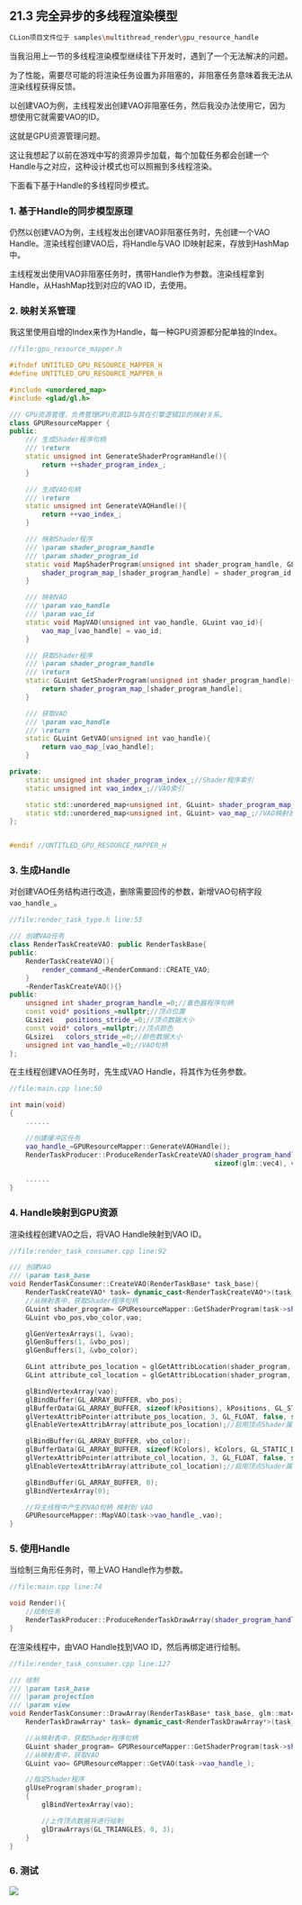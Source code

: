 ## 21.3 完全异步的多线程渲染模型

```bash
CLion项目文件位于 samples\multithread_render\gpu_resource_handle
```

当我沿用上一节的多线程渲染模型继续往下开发时，遇到了一个无法解决的问题。

为了性能，需要尽可能的将渲染任务设置为非阻塞的，非阻塞任务意味着我无法从渲染线程获得反馈。

以创建VAO为例，主线程发出创建VAO非阻塞任务，然后我没办法使用它，因为想使用它就需要VAO的ID。

这就是GPU资源管理问题。

这让我想起了以前在游戏中写的资源异步加载，每个加载任务都会创建一个Handle与之对应，这种设计模式也可以照搬到多线程渲染。

下面看下基于Handle的多线程同步模式。

### 1. 基于Handle的同步模型原理

仍然以创建VAO为例，主线程发出创建VAO非阻塞任务时，先创建一个VAO Handle。渲染线程创建VAO后，将Handle与VAO ID映射起来，存放到HashMap中。

主线程发出使用VAO非阻塞任务时，携带Handle作为参数。渲染线程拿到Handle，从HashMap找到对应的VAO ID，去使用。

### 2. 映射关系管理

我这里使用自增的Index来作为Handle，每一种GPU资源都分配单独的Index。

```c++
//file:gpu_resource_mapper.h

#ifndef UNTITLED_GPU_RESOURCE_MAPPER_H
#define UNTITLED_GPU_RESOURCE_MAPPER_H

#include <unordered_map>
#include <glad/gl.h>

/// GPU资源管理，负责管理GPU资源ID与其在引擎逻辑ID的映射关系。
class GPUResourceMapper {
public:
    /// 生成Shader程序句柄
    /// \return
    static unsigned int GenerateShaderProgramHandle(){
        return ++shader_program_index_;
    }

    /// 生成VAO句柄
    /// \return
    static unsigned int GenerateVAOHandle(){
        return ++vao_index_;
    }

    /// 映射Shader程序
    /// \param shader_program_handle
    /// \param shader_program_id
    static void MapShaderProgram(unsigned int shader_program_handle, GLuint shader_program_id){
        shader_program_map_[shader_program_handle] = shader_program_id;
    }

    /// 映射VAO
    /// \param vao_handle
    /// \param vao_id
    static void MapVAO(unsigned int vao_handle, GLuint vao_id){
        vao_map_[vao_handle] = vao_id;
    }

    /// 获取Shader程序
    /// \param shader_program_handle
    /// \return
    static GLuint GetShaderProgram(unsigned int shader_program_handle){
        return shader_program_map_[shader_program_handle];
    }

    /// 获取VAO
    /// \param vao_handle
    /// \return
    static GLuint GetVAO(unsigned int vao_handle){
        return vao_map_[vao_handle];
    }

private:
    static unsigned int shader_program_index_;//Shader程序索引
    static unsigned int vao_index_;//VAO索引

    static std::unordered_map<unsigned int, GLuint> shader_program_map_;//Shader程序映射表
    static std::unordered_map<unsigned int, GLuint> vao_map_;//VAO映射表
};


#endif //UNTITLED_GPU_RESOURCE_MAPPER_H

```

### 3. 生成Handle

对创建VAO任务结构进行改造，删除需要回传的参数，新增VAO句柄字段 `vao_handle_`。

```c++
//file:render_task_type.h line:53

/// 创建VAO任务
class RenderTaskCreateVAO: public RenderTaskBase{
public:
    RenderTaskCreateVAO(){
        render_command_=RenderCommand::CREATE_VAO;
    }
    ~RenderTaskCreateVAO(){}
public:
    unsigned int shader_program_handle_=0;//着色器程序句柄
    const void* positions_=nullptr;//顶点位置
    GLsizei   positions_stride_=0;//顶点数据大小
    const void* colors_=nullptr;//顶点颜色
    GLsizei   colors_stride_=0;//颜色数据大小
    unsigned int vao_handle_=0;//VAO句柄
};
```

在主线程创建VAO任务时，先生成VAO Handle，将其作为任务参数。

```c++
//file:main.cpp line:50

int main(void)
{
    ......

    //创建缓冲区任务
    vao_handle_=GPUResourceMapper::GenerateVAOHandle();
    RenderTaskProducer::ProduceRenderTaskCreateVAO(shader_program_handle_, kPositions, sizeof(glm::vec3), kColors,
                                                   sizeof(glm::vec4), vao_handle_);

    ......
}
```

### 4. Handle映射到GPU资源

渲染线程创建VAO之后，将VAO Handle映射到VAO ID。

```c++
//file:render_task_consumer.cpp line:92

/// 创建VAO
/// \param task_base
void RenderTaskConsumer::CreateVAO(RenderTaskBase* task_base){
    RenderTaskCreateVAO* task= dynamic_cast<RenderTaskCreateVAO*>(task_base);
    //从映射表中，获取Shader程序句柄
    GLuint shader_program= GPUResourceMapper::GetShaderProgram(task->shader_program_handle_);
    GLuint vbo_pos,vbo_color,vao;

    glGenVertexArrays(1, &vao);
    glGenBuffers(1, &vbo_pos);
    glGenBuffers(1, &vbo_color);

    GLint attribute_pos_location = glGetAttribLocation(shader_program, "a_pos");
    GLint attribute_col_location = glGetAttribLocation(shader_program, "a_color");

    glBindVertexArray(vao);
    glBindBuffer(GL_ARRAY_BUFFER, vbo_pos);
    glBufferData(GL_ARRAY_BUFFER, sizeof(kPositions), kPositions, GL_STATIC_DRAW);
    glVertexAttribPointer(attribute_pos_location, 3, GL_FLOAT, false, sizeof(glm::vec3), (void*)0);
    glEnableVertexAttribArray(attribute_pos_location);//启用顶点Shader属性(a_pos)，指定与顶点坐标数据进行关联

    glBindBuffer(GL_ARRAY_BUFFER, vbo_color);
    glBufferData(GL_ARRAY_BUFFER, sizeof(kColors), kColors, GL_STATIC_DRAW);
    glVertexAttribPointer(attribute_col_location, 3, GL_FLOAT, false, sizeof(glm::vec4), (void*)0);
    glEnableVertexAttribArray(attribute_col_location);//启用顶点Shader属性(a_color)，指定与顶点颜色数据进行关联

    glBindBuffer(GL_ARRAY_BUFFER, 0);
    glBindVertexArray(0);

    //将主线程中产生的VAO句柄 映射到 VAO
    GPUResourceMapper::MapVAO(task->vao_handle_,vao);
}
```

### 5. 使用Handle

当绘制三角形任务时，带上VAO Handle作为参数。

```c++
//file:main.cpp line:74

void Render(){
    //绘制任务
    RenderTaskProducer::ProduceRenderTaskDrawArray(shader_program_handle_, vao_handle_);
}
```

在渲染线程中，由VAO Handle找到VAO ID，然后再绑定进行绘制。

```c++
//file:render_task_consumer.cpp line:127

/// 绘制
/// \param task_base
/// \param projection
/// \param view
void RenderTaskConsumer::DrawArray(RenderTaskBase* task_base, glm::mat4& projection, glm::mat4& view){
    RenderTaskDrawArray* task= dynamic_cast<RenderTaskDrawArray*>(task_base);

    //从映射表中，获取Shader程序句柄
    GLuint shader_program= GPUResourceMapper::GetShaderProgram(task->shader_program_handle_);
    //从映射表中，获取VAO
    GLuint vao= GPUResourceMapper::GetVAO(task->vao_handle_);

    //指定Shader程序
    glUseProgram(shader_program);
    {
        glBindVertexArray(vao);

        //上传顶点数据并进行绘制
        glDrawArrays(GL_TRIANGLES, 0, 3);
    }
}
```

### 6. 测试

![](../../imgs/multithread_render/gpu_resource_handle/draw_triangle.jpg)